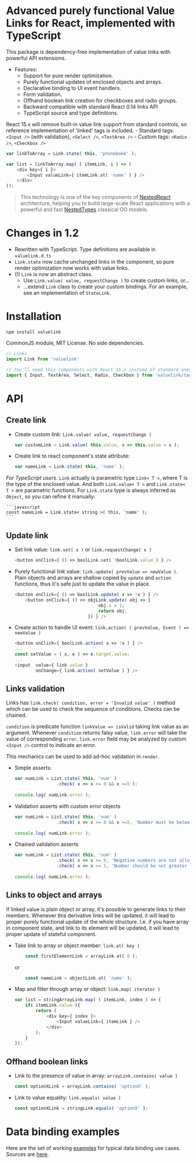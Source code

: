 # Advanced purely functional Value Links for React, implemented with TypeScript

This package is dependency-free implementation of value links with powerful API extensions.

- Features:
    - Support for pure render optimization.
    - Purely functional updates of enclosed objects and arrays.
    - Declarative binding to UI event handlers.
    - Form validation.
    - Offhand boolean link creation for checkboxes and radio groups.
    - Backward compatible with standard React 0.14 links API
    - TypeScript source and type definitions.

React 15.x will remove built-in value link support from standard controls,
so reference implementation of 'linked' tags is included. 
    - Standard tags: `<Input />` (with validation), `<Select />`, `<TextArea />`
    - Custom tags: `<Radio />`, `<Checkbox />`

```javascript
var linkToArray = Link.state( this, 'phonebook' );

var list = linkToArray.map( ( itemLink, i ) => (
    <div key={ i }>
        <Input valueLink={ itemLink.at( 'name' ) } />            
    </div>
));
```    

> This technology is one of the key components of [NestedReact](https://github.com/Volicon/NestedReact) architecture, 
> helping you to build large-scale React applications with a powerful and fast [NestedTypes](https://github.com/Volicon/NestedTypes/)
> classical OO models.

# Changes in 1.2

- Rewritten with TypeScript. Type definitions are available in `valuelink.d.ts`
- `Link.state` now cache unchanged links in the component, so pure render optimization now works with value links.
- (!) `Link` is now an abstract class.
    - Use `Link.value( value, requestChange )` to create custom links, or...
    - ...extend `Link` class to create your custom bindings. For an example, see an implementation of `StateLink`.   

# Installation

`npm install valuelink`

CommonJS module, MIT License. No side dependencies.

```javascript
// Links
import Link from 'valuelink'

// You'll need this components with React 15.x instead of standard ones.
import { Input, TextArea, Select, Radio, Checkbox } from 'valuelink/tags.jsx'
```

# API 

## Create link

- Create custom link: `Link.value( value, requestChange )`

    ```javascript
    var customLink = Link.value( this.value, x => this.value = x );
    ```

- Create link to react component's state attribute:

    ```javascript
    var nameLink = Link.state( this, 'name' );
    ```
    
*For TypeScript users*. `Link` actually is parametric type `Link< T >`, where T is the type of the enclosed value.
And both `Link.value< T >` and `Link.state< T >` are parametric functions. For `Link.state` type is always inferred
as `Object`, so you can refine it manually:

    ```javascript
    const nameLink = Link.state< string >( this, 'name' );
    ```
    
## Update link
 
- Set link value: `link.set( x )` or `link.requestChange( x )` 

    ```javascript
    <button onClick={ () => boolLink.set( !boolLink.value ) } />
    ```

- Purely functional link value: `link.update( prevValue => newValue )`.
        Plain objects and arrays are shallow copied by `update` and `action` functions,
        thus it's safe just to update the value in place.   

    ```javascript
    <button onClick={ () => boolLink.update( x => !x ) } />
        <button onClick={ () => objLink.update( obj => {
                                    obj.a = 1;
                                    return obj;
                                }) } />

    ```

- Create action to handle UI event: `link.action( ( prevValue, Event ) => newValue )`

    ```javascript
    <button onClick={ boolLink.action( x => !x ) } />
    ...
    const setValue = ( x, e ) => e.target.value;
    ...
    <input  value={ link.value }
            onChange={ link.action( setValue ) } />
    ```

## Links validation

Links has `link.check( condition, error = 'Invalid value' )` method which can be used to
check the sequence of conditions. Checks can be chained. 

`condition` is predicate function `linkValue => isValid` taking link value as an argument.
Whenever `condition` returns falsy value, `link.error` will take the value of corresponding `error`. 
`link.error` field may be analyzed by custom `<Input />` control to indicate an error. 

This mechanics can be used to add ad-hoc validation in `render`. 

- Simple asserts:

    ```javascript
    var numLink = List.state( this, 'num' )
                    .check( x => x >= 0 && x <=5 );
                    
    console.log( numLink.error );                    
    ```
    
- Validation asserts with custom error objects
    ```javascript
    var numLink = List.state( this, 'num' )
                    .check( x => x >= 0 && x <=5, 'Number must be between 0 and 5' );
                    
    console.log( numLink.error );                    
    ```

- Chained validation asserts
    ```javascript
    var numLink = List.state( this, 'num' )
                    .check( x => x >= 0, 'Negative numbers are not allowed' )
                    .check( x => x <= 5, 'Number should be not greater than 5' );
                    
    console.log( numLink.error );                    
    ```

## Links to object and arrays      

If linked value is plain object or array, it's possible to generate
  links to their members. Whenever this derivative links will be
  updated, it will lead to proper purely functional update of the
  whole structure. I.e. if you have array in component state,
    and link to its element will be updated, it will lead to proper
    update of stateful component.

- Take link to array or object member: `link.at( key )`
    ```javascript
        const firstElementLink = arrayLink.at( 0 );
    ``` 
    or
    ```javascript
        const nameLink = objectLink.at( 'name' );
    ``` 

- Map and filter through array or object: `link.map( iterator )` 
    ```javascript
    var list = stringArrayLink.map( ( itemLink, index ) => {
        if( itemLink.value ){        
            return (
                <div key={ index }>
                    <Input valueLink={ itemLink } />            
                </div>
            );
        }
    });
    ```
    
## Offhand boolean links

- Link to the presence of value in array: `arrayLink.contains( value )`
    ```javascript
    const optionXLink = arrayLink.contains( 'optionX' );
    ```

- Link to value equality: `link.equals( value )`
    ```javascript
    const optionXLink = stringLink.equals( 'optionX' );
    ```

# Data binding examples

Here are the set of working [examples](/index.html) for typical data binding use cases.
Sources are [here](/example/main.jsx).
